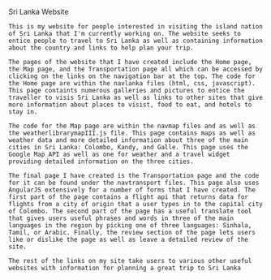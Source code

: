 
Sri Lanka Website

    This is my website for people interested in visiting the island nation of Sri Lanka that I'm currently working on. The website seeks to entice people to travel to Sri Lanka as well as containing information about the country and links to help plan your trip.
    
    The pages of the website that I have created include the Home page, the Map page, and the Transportation page all which can be accessed by clicking on the links on the navigation bar at the top. The code for the Home page are within the navlanka files (html, css, javascript). This page containts numerous galleries and pictures to entice the traveller to visis Sri Lanka as well as links to other sites that give more information about places to visist, food to eat, and hotels to stay in.  
    
    The code for the Map page are within the navmap files and as well as the weatherlibrarymapIII.js file. This page contains maps as well as weather data and more detailed information about three of the main cities in Sri Lanka: Colombo, Kandy, and Galle. This page uses the Google Map API as well as one for weather and a travel widget providing detailed information on the three cities. 
    
    The final page I have created is the Transportation page and the code for it can be found under the navtransport files. This page also uses AngularJS extensively for a number of forms that I have created. The first part of the page contains a flight api that returns data for flights from a city of origin that a user types in to the capital city of Colombo. The second part of the page has a useful translate tool that gives users useful phrases and words in three of the main languages in the region by picking one of three languages: Sinhala, Tamil, or Arabic. Finally, the review section of the page lets users like or dislike the page as well as leave a detailed review of the site. 
    
    The rest of the links on my site take users to various other useful websites with information for planning a great trip to Sri Lanka 

